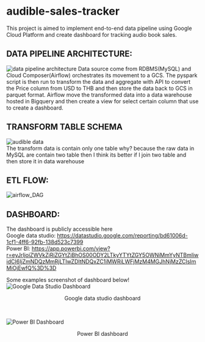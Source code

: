 # audible-sales-tracker
This project is aimed to implement end-to-end data pipeline using Google Cloud Platform and create dashboard for tracking audio book sales.

## DATA PIPELINE ARCHITECTURE:
![data pipeline architecture](https://user-images.githubusercontent.com/48947748/160275716-03e84672-ec80-4a84-a225-6d1a7b2be0d6.png)
Data source come from RDBMS(MySQL) and Cloud Composer(Airflow) orchestrates its movement to a GCS. The pyspark script is then run to transform the data and aggregate with API to convert the Price column from USD to THB and then store the data back to GCS in parquet format. Airflow move the transformed data into a data warehouse hosted in Bigquery and then create a view for select certain column that use to create a dashboard.

## TRANSFORM TABLE SCHEMA
![audible data](https://user-images.githubusercontent.com/48947748/160276412-bb3139b6-47b2-4f83-9611-b38e115f92ab.png) <br />
The transform data is contain only one table why? because the raw data in MySQL are contain two table then I think its better if I join two table and then store it in data warehouse

## ETL FLOW:
![airflow_DAG](https://user-images.githubusercontent.com/48947748/160271509-0445cc17-6cb1-4ec8-bf35-6475e83029b0.jpg)

## DASHBOARD:
The dashboard is publicly accessible here <br />
Google data studio: https://datastudio.google.com/reporting/bd61006d-1cf1-4ff6-92fb-138d523c7399 <br />
Power BI: https://app.powerbi.com/view?r=eyJrIjoiZWVkZjRiZGYtZjBhOS00ODY2LTkyYTYtZGY5OWNiMmYyNTBmIiwidCI6IjZmNDQzMmRjLTIwZDItNDQxZC1iMWRiLWFjMzM4MGJhNjMzZCIsImMiOjEwfQ%3D%3D

Some examples screenshot of dashboard below!
![Google Data Studio Dashboard](https://user-images.githubusercontent.com/48947748/160271538-b3bfd9db-bcc4-46a6-aadc-5fdb5c53116b.jpg)
<p align="center"> Google data studio dashboard </p> <br />

![Power BI Dashboard](https://user-images.githubusercontent.com/48947748/160271541-e917f2b8-540e-45f0-b6e6-88a574624953.jpg)
<p align="center"> Power BI dashboard </p>
